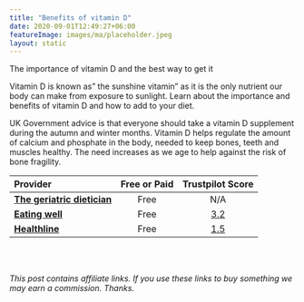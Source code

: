 ```yaml
---
title: "Benefits of vitamin D"
date: 2020-09-01T12:49:27+06:00
featureImage: images/ma/placeholder.jpeg
layout: static
---
```


The importance of vitamin D and the best way to get it

Vitamin D is known as” the sunshine vitamin” as it is the only nutrient our body can make from exposure to sunlight. Learn about the importance and benefits of vitamin D and how to add to your diet.

UK Government advice is that everyone should take a vitamin D supplement during the autumn and winter months. Vitamin D helps regulate the amount of calcium and phosphate in the body, needed to keep bones, teeth and muscles healthy. The need increases as we age to help against the risk of bone fragility.

| Provider      | Free or Paid  |  Trustpilot Score  |
| :-----------          | :--------------:      |  :--------------:         |
| [**The geriatric dietician**](https://thegeriatricdietitian.com/vitamin-d-in-the-elderly/) | Free | N/A
| [**Eating well**](https://www.eatingwell.com/gallery/12814/recipes-to-get-more-vitamin-d/) | Free | [3.2](https://uk.trustpilot.com/review/eatingwell.com) | 
| [**Healthline**](https://www.healthline.com/health/nutrition/vitamin-d-foods) | Free | [1.5](https://uk.trustpilot.com/review/www.healthline.com) | 
  

<br/><br/>

*This post contains affiliate links. If you use these links to buy something we may
earn a commission. Thanks.*






